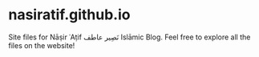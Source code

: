 # nasiratif.github.io
Site files for Nāṣir ʿAṭif نَصِير عاطف Islāmic Blog. Feel free to explore all the files on the website!
